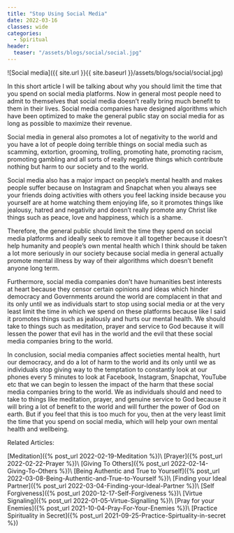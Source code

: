 ```yaml
---
title: "Stop Using Social Media"
date: 2022-03-16
classes: wide
categories:
  - Spiritual 
header:
  teaser: "/assets/blogs/social/social.jpg"
--- 
```


![Social media]({{ site.url }}{{ site.baseurl }}/assets/blogs/social/social.jpg)

In this short article I will be talking about why you should limit the time that you spend on social media platforms. Now in general most people need to admit to themselves that social media doesn’t really bring much benefit to them in their lives. Social media companies have designed algorithms which have been optimized to make the general public stay on social media for as long as possible to maximize their revenue.

Social media in general also promotes a lot of negativity to the world and you have a lot of people doing terrible things on social media such as scamming, extortion, grooming, trolling, promoting hate, promoting racism, promoting gambling and all sorts of really negative things which contribute nothing but harm to our society and to the world.

Social media also has a major impact on people’s mental health and makes people suffer because on Instagram and Snapchat when you always see your friends doing activities with others you feel lacking inside because you yourself are at home watching them enjoying life, so it promotes things like jealousy, hatred and negativity and doesn’t really promote any Christ like things such as peace, love and happiness, which is a shame.

Therefore, the general public should limit the time they spend on social media platforms and ideally seek to remove it all together because it doesn’t help humanity and people’s own mental health which I think should be taken a lot more seriously in our society because social media in general actually promote mental illness by way of their algorithms which doesn’t benefit anyone long term.

Furthermore, social media companies don’t have humanities best interests at heart because they censor certain opinions and ideas which hinder democracy and Governments around the world are complacent in that and its only until we as individuals start to stop using social media or at the very least limit the time in which we spend on these platforms because like I said it promotes things such as jealously and hurts our mental health. We should take to things such as meditation, prayer and service to God because it will lessen the power that evil has in the world and the evil that these social media companies bring to the world.

In conclusion, social media companies affect societies mental health, hurt our democracy, and do a lot of harm to the world and its only until we as individuals stop giving way to the temptation to constantly look at our phones every 5 minutes to look at Facebook, Instagram, Snapchat, YouTube etc that we can begin to lessen the impact of the harm that these social media companies bring to the world. We as individuals should and need to take to things like meditation, prayer, and genuine service to God because it will bring a lot of benefit to the world and will further the power of God on earth. But if you feel that this is too much for you, then at the very least limit the time that you spend on social media, which will help your own mental health and wellbeing.

Related Articles:

[Meditation]({% post_url 2022-02-19-Meditation %})\\
[Prayer]({% post_url 2022-02-22-Prayer %})\\
[Giving To Others]({% post_url 2022-02-14-Giving-To-Others %})\\
[Being Authentic and True to Yourself]({% post_url 2022-03-08-Being-Authentic-and-True-to-Yourself %})\\
[Finding your Ideal Partner]({% post_url 2022-03-04-Finding-your-Ideal-Partner %})\\
[Self Forgiveness]({% post_url 2020-12-17-Self-Forgiveness %})\\
[Virtue Signaling]({% post_url 2022-01-05-Virtue-Signalling %})\\
[Pray for your Enemies]({% post_url 2021-10-04-Pray-For-Your-Enemies %})\\
[Practice Spirituality in Secret]({% post_url 2021-09-25-Practice-Spirtuality-in-secret %})
